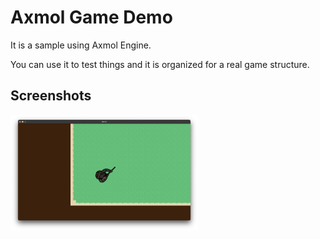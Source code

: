 # Axmol Game Demo

It is a sample using Axmol Engine.

You can use it to test things and it is organized for a real game structure.

## Screenshots

<a href="Extras/screenshots/ss1.png" target="_blank" rel="noopener noreferrer">
    <img width="300" src="Extras/screenshots/ss1.png" alt="Game">
</a>
